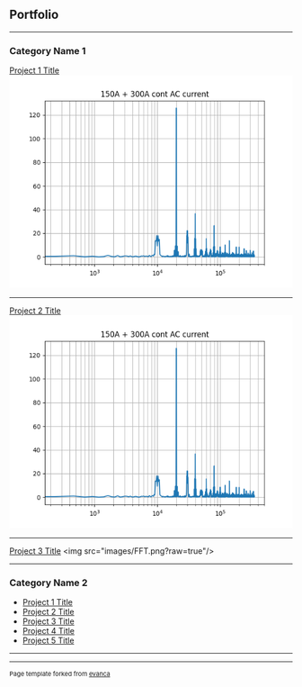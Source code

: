 ## Portfolio

---

### Category Name 1 

[Project 1 Title](/sample_page)
<img src="images/FFT.png?raw=true"/>

---
[Project 2 Title](/pdf_/EXPDF.pdf)
<img src="images/FFT.png?raw=true"/>

---
[Project 3 Title]([http://example.com/](https://github.com/BOUZIANI-ABDELAZIZ/A_BOUZIANI_LM_W6_project/blob/main/A_BOUZIANI_project.ipynb))
<img src="images/FFT.png?raw=true"/>

---

### Category Name 2

- [Project 1 Title](http://example.com/)
- [Project 2 Title](http://example.com/)
- [Project 3 Title](http://example.com/)
- [Project 4 Title](http://example.com/)
- [Project 5 Title](http://example.com/)

---




---
<p style="font-size:11px">Page template forked from <a href="https://github.com/evanca/quick-portfolio">evanca</a></p>
<!-- Remove above link if you don't want to attibute -->
